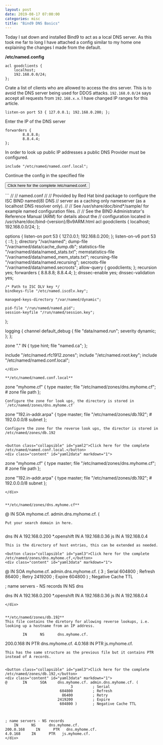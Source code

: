 ```yaml
---
layout: post
date: 2019-08-17 07:00:00
categories: misc
title: "Bind9 DNS Basics"
---
```


Today I sat down and installed Bind9 to act as a local DNS server. As this took me far to long I have attached a config similar to my home one explaining the changes I made from the default.

<!--more-->


**/etc/named.config**

```
acl goodclients {
    localhost;
    192.168.0.0/24;
};
```
Crate a list of clients who are allowed to access the dns server. This is to avoid the DNS server being used for DDOS attacks.  `192.168.0.0/24` says accept all requests from `192.168.x.x`. I have changed IP ranges for this article.

```
listen-on port 53 { 127.0.0.1; 192.168.0.200; };
```
Enter the IP of the DNS server

```
forwarders {
        8.8.8.8;
        8.8.4.4;
};
```
In order to look up public IP addresses a public DNS Provider must be configured.

```
include "/etc/named/named.conf.local";
```
Continue the config in the specified file

<button class="collapsible" id="yaml">Click here for the complete /etc/named.conf.</button>
<div class="content" id="yamldata" markdown="1">
```
//
// named.conf
//
// Provided by Red Hat bind package to configure the ISC BIND named(8) DNS
// server as a caching only nameserver (as a localhost DNS resolver only).
//
// See /usr/share/doc/bind*/sample/ for example named configuration files.
//
// See the BIND Administrator's Reference Manual (ARM) for details about the
// configuration located in /usr/share/doc/bind-{version}/Bv9ARM.html
acl goodclients {
    localhost;
    192.168.0.0/24;
};

options {
	listen-on port 53 { 127.0.0.1; 192.168.0.200; };
	listen-on-v6 port 53 { ::1; };
	directory 	"/var/named";
	dump-file 	"/var/named/data/cache_dump.db";
	statistics-file "/var/named/data/named_stats.txt";
	memstatistics-file "/var/named/data/named_mem_stats.txt";
	recursing-file  "/var/named/data/named.recursing";
	secroots-file   "/var/named/data/named.secroots";
	allow-query     { goodclients; };
	recursion yes;
  forwarders {
          8.8.8.8;
          8.8.4.4;
  };
	dnssec-enable yes;
	dnssec-validation yes;

	/* Path to ISC DLV key */
	bindkeys-file "/etc/named.iscdlv.key";

	managed-keys-directory "/var/named/dynamic";

	pid-file "/run/named/named.pid";
	session-keyfile "/run/named/session.key";
};

logging {
        channel default_debug {
                file "data/named.run";
                severity dynamic;
        };
};

zone "." IN {
	type hint;
	file "named.ca";
};

include "/etc/named.rfc1912.zones";
include "/etc/named.root.key";
include "/etc/named/named.conf.local";

```
</div>

**/etc/named/named.conf.local**
```
zone "myhome.cf" {
    type master;
    file "/etc/named/zones/dns.myhome.cf"; # zone file path
};
```
Configure the zone for look ups, the directory is stored in `/etc/named/zones/dns.myhome.cf`

```
zone "192.in-addr.arpa" {
    type master;
    file "/etc/named/zones/db.192";  # 192.0.0.0/8  subnet
};
```
Configure the zone for the reverse look ups, the director is stored in /etc/named/zones/db.192


<button class="collapsible" id="yaml2">Click here for the complete /etc/named/named.conf.local.</button>
<div class="content" id="yaml2data" markdown="1">
```
zone "myhome.cf" {
    type master;
    file "/etc/named/zones/dns.myhome.cf"; # zone file path
};

zone "192.in-addr.arpa" {
    type master;
    file "/etc/named/zones/db.192";  # 192.0.0.0/8  subnet
};
```
</div>


**/etc/named/zones/dns.myhome.cf**
```
@       IN      SOA     myhome.cf. admin.dns.myhome.cf. (
```
Put your search domain in here.


```
dns          IN      A       192.168.0.200
*.openshift  IN      A       192.168.0.36
js	         IN        A       192.168.0.4
```
This is the directory of host entries, this can be extended as needed.

<button class="collapsible" id="yaml3">Click here for the complete /etc/named/zones/dns.myhome.cf,</button>
<div class="content" id="yaml3data" markdown="1">
```
@       IN      SOA     myhome.cf. admin.dns.myhome.cf. (
                              3         ; Serial
             604800     ; Refresh
              86400     ; Retry
            2419200     ; Expire
             604800 )   ; Negative Cache TTL



; name servers - NS records
    IN      NS      dns

dns          IN      A       192.168.0.200
*.openshift  IN      A       192.168.0.36
js	     IN      A       192.168.0.4
```
</div>


**/etc/named/zones/db.192**
This file contains the diretory for allowing reverse lookups, i.e. looking up a hostname from an IP address.

```
            IN      NS      dns.myhome.cf.
200.0.168	  IN      PTR   dns.myhome.cf.
4.0.168     IN      PTR   js.myhome.cf.
```
This has the same structure as the previous file but it contains PTR instead of A records.


<button class="collapsible" id="yaml3">Click here for the complete /etc/named/zones/db.192,</button>
<div class="content" id="yaml3data" markdown="1">
@       IN      SOA     dns.myhome.cf. admin.dns.myhome.cf. (
                              3         ; Serial
                         604800         ; Refresh
                          86400         ; Retry
                        2419200         ; Expire
                         604800 )       ; Negative Cache TTL



; name servers - NS records
    IN      NS      dns.myhome.cf.
200.0.168	  IN      PTR   dns.myhome.cf.
4.0.168     IN      PTR   js.myhome.cf.
</div>
